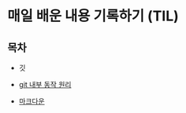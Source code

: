 # 매일 배운 내용 기록하기 (TIL)

## 목차


* 깃

* [git 내부 동작 원리](https://github.com/wjdtngus9536/TIL/blob/master/Git_mechanism.md)

* [마크다운](./markdown/)
